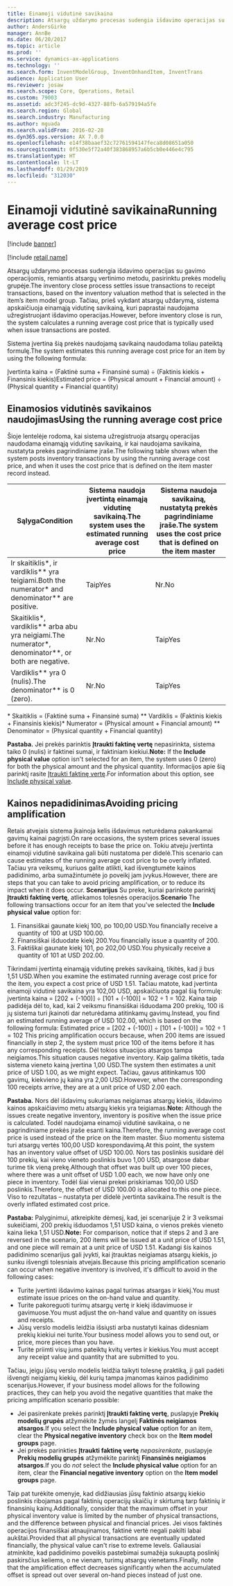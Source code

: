 ```yaml
---
title: Einamoji vidutinė savikaina
description: Atsargų uždarymo procesas sudengia išdavimo operacijas su gavimo operacijomis, remiantis atsargų vertinimo metodu, pasirinktu prekės modelių grupėje. Tačiau, prieš vykdant atsargų uždarymą, sistema apskaičiuoja einamąją vidutinę savikainą, kuri paprastai naudojama užregistruojant išdavimo operacijas.
author: AndersGirke
manager: AnnBe
ms.date: 06/20/2017
ms.topic: article
ms.prod: ''
ms.service: dynamics-ax-applications
ms.technology: ''
ms.search.form: InventModelGroup, InventOnhandItem, InventTrans
audience: Application User
ms.reviewer: josaw
ms.search.scope: Core, Operations, Retail
ms.custom: 79003
ms.assetid: adc3f245-dc9d-4327-88fb-6a579194a5fe
ms.search.region: Global
ms.search.industry: Manufacturing
ms.author: mguada
ms.search.validFrom: 2016-02-28
ms.dyn365.ops.version: AX 7.0.0
ms.openlocfilehash: e14f38baaef32c72761594147feca8d08651a050
ms.sourcegitcommit: 0f530e5f72a40f383868957a6b5cb0e446e4c795
ms.translationtype: HT
ms.contentlocale: lt-LT
ms.lasthandoff: 01/29/2019
ms.locfileid: "312030"
---
```

# <a name="running-average-cost-price"></a><span data-ttu-id="96d25-104">Einamoji vidutinė savikaina</span><span class="sxs-lookup"><span data-stu-id="96d25-104">Running average cost price</span></span>

[!include [banner](../includes/banner.md)]

[!include [retail name](../includes/retail-name.md)]

<span data-ttu-id="96d25-105">Atsargų uždarymo procesas sudengia išdavimo operacijas su gavimo operacijomis, remiantis atsargų vertinimo metodu, pasirinktu prekės modelių grupėje.</span><span class="sxs-lookup"><span data-stu-id="96d25-105">The inventory close process settles issue transactions to receipt transactions, based on the inventory valuation method that is selected in the item’s item model group.</span></span> <span data-ttu-id="96d25-106">Tačiau, prieš vykdant atsargų uždarymą, sistema apskaičiuoja einamąją vidutinę savikainą, kuri paprastai naudojama užregistruojant išdavimo operacijas.</span><span class="sxs-lookup"><span data-stu-id="96d25-106">However, before inventory close is run, the system calculates a running average cost price that is typically used when issue transactions are posted.</span></span>

<span data-ttu-id="96d25-107">Sistema įvertina šią prekės naudojamą savikainą naudodama toliau pateiktą formulę.</span><span class="sxs-lookup"><span data-stu-id="96d25-107">The system estimates this running average cost price for an item by using the following formula:</span></span> 

<span data-ttu-id="96d25-108">Įvertinta kaina = (Faktinė suma + Finansinė suma) ÷ (Faktinis kiekis + Finansinis kiekis)</span><span class="sxs-lookup"><span data-stu-id="96d25-108">Estimated price = (Physical amount + Financial amount) ÷ (Physical quantity + Financial quantity)</span></span>

## <a name="using-the-running-average-cost-price"></a><span data-ttu-id="96d25-109">Einamosios vidutinės savikainos naudojimas</span><span class="sxs-lookup"><span data-stu-id="96d25-109">Using the running average cost price</span></span>
<span data-ttu-id="96d25-110">Šioje lentelėje rodoma, kai sistema užregistruoja atsargų operacijas naudodama einamąją vidutinę savikainą, ir kai naudojama savikaina, nustatyta prekės pagrindiniame įraše.</span><span class="sxs-lookup"><span data-stu-id="96d25-110">The following table shows when the system posts inventory transactions by using the running average cost price, and when it uses the cost price that is defined on the item master record instead.</span></span>

| <span data-ttu-id="96d25-111">Sąlyga</span><span class="sxs-lookup"><span data-stu-id="96d25-111">Condition</span></span>                                               | <span data-ttu-id="96d25-112">Sistema naudoja įvertintą einamąją vidutinę savikainą.</span><span class="sxs-lookup"><span data-stu-id="96d25-112">The system uses the estimated running average cost price</span></span> | <span data-ttu-id="96d25-113">Sistema naudoja savikainą, nustatytą prekės pagrindiniame įraše.</span><span class="sxs-lookup"><span data-stu-id="96d25-113">The system uses the cost price that is defined on the item master</span></span> |
|---------------------------------------------------------|----------------------------------------------------------|-------------------------------------------------------------------|
| <span data-ttu-id="96d25-114">Ir skaitiklis\*, ir vardiklis\*\* yra teigiami.</span><span class="sxs-lookup"><span data-stu-id="96d25-114">Both the numerator\* and denominator\*\* are positive.</span></span>  | <span data-ttu-id="96d25-115">Taip</span><span class="sxs-lookup"><span data-stu-id="96d25-115">Yes</span></span>                                                      | <span data-ttu-id="96d25-116">Nr.</span><span class="sxs-lookup"><span data-stu-id="96d25-116">No</span></span>                                                                |
| <span data-ttu-id="96d25-117">Skaitiklis\*, vardiklis\*\* arba abu yra neigiami.</span><span class="sxs-lookup"><span data-stu-id="96d25-117">The numerator\*, denominator\*\*, or both are negative.</span></span> | <span data-ttu-id="96d25-118">Nr.</span><span class="sxs-lookup"><span data-stu-id="96d25-118">No</span></span>                                                       | <span data-ttu-id="96d25-119">Taip</span><span class="sxs-lookup"><span data-stu-id="96d25-119">Yes</span></span>                                                               |
| <span data-ttu-id="96d25-120">Vardiklis\*\* yra 0 (nulis).</span><span class="sxs-lookup"><span data-stu-id="96d25-120">The denominator\*\* is 0 (zero).</span></span>                        | <span data-ttu-id="96d25-121">Nr.</span><span class="sxs-lookup"><span data-stu-id="96d25-121">No</span></span>                                                       | <span data-ttu-id="96d25-122">Taip</span><span class="sxs-lookup"><span data-stu-id="96d25-122">Yes</span></span>                                                               |

<span data-ttu-id="96d25-123">\* Skaitiklis = (Faktinė suma + Finansinė suma) \*\* Vardiklis = (Faktinis kiekis + Finansinis kiekis)</span><span class="sxs-lookup"><span data-stu-id="96d25-123">\* Numerator = (Physical amount + Financial amount) \*\* Denominator = (Physical quantity + Financial quantity)</span></span> 

<span data-ttu-id="96d25-124">**Pastaba.** Jei prekės parinktis **Įtraukti faktinę vertę** nepasirinkta, sistema taiko 0 (nulis) ir faktinei sumai, ir faktiniam kiekiui.</span><span class="sxs-lookup"><span data-stu-id="96d25-124">**Note:** If the **Include physical value** option isn't selected for an item, the system uses 0 (zero) for both the physical amount and the physical quantity.</span></span> <span data-ttu-id="96d25-125">Informacijos apie šią parinktį rasite [Įtraukti faktinę vertę](include-physical-value.md).</span><span class="sxs-lookup"><span data-stu-id="96d25-125">For information about this option, see [Include physical value](include-physical-value.md).</span></span>

## <a name="avoiding-pricing-amplification"></a><span data-ttu-id="96d25-126">Kainos nepadidinimas</span><span class="sxs-lookup"><span data-stu-id="96d25-126">Avoiding pricing amplification</span></span>
<span data-ttu-id="96d25-127">Retais atvejais sistema įkainoja kelis išdavimus neturėdama pakankamai gavimų kainai pagrįsti.</span><span class="sxs-lookup"><span data-stu-id="96d25-127">On rare occasions, the system prices several issues before it has enough receipts to base the price on.</span></span> <span data-ttu-id="96d25-128">Tokiu atveju įvertinta einamoji vidutinė savikaina gali būti nustatoma per didelė.</span><span class="sxs-lookup"><span data-stu-id="96d25-128">This scenario can cause estimates of the running average cost price to be overly inflated.</span></span> <span data-ttu-id="96d25-129">Tačiau yra veiksmų, kuriuos galite atlikti, kad išvengtumėte kainos padidinimo, arba sumažintumėte jo poveikį jam įvykus.</span><span class="sxs-lookup"><span data-stu-id="96d25-129">However, there are steps that you can take to avoid pricing amplification, or to reduce its impact when it does occur.</span></span> <span data-ttu-id="96d25-130">**Scenarijus** Su preke, kuriai parinkote parinktį **Įtraukti faktinę vertę**, atliekamos tolesnės operacijos.</span><span class="sxs-lookup"><span data-stu-id="96d25-130">**Scenario** The following transactions occur for an item that you've selected the **Include physical value** option for:</span></span>

1.  <span data-ttu-id="96d25-131">Finansiškai gaunate kiekį 100, po 100,00 USD.</span><span class="sxs-lookup"><span data-stu-id="96d25-131">You financially receive a quantity of 100 at USD 100.00.</span></span>
2.  <span data-ttu-id="96d25-132">Finansiškai išduodate kiekį 200.</span><span class="sxs-lookup"><span data-stu-id="96d25-132">You financially issue a quantity of 200.</span></span>
3.  <span data-ttu-id="96d25-133">Faktiškai gaunate kiekį 101, po 202,00 USD.</span><span class="sxs-lookup"><span data-stu-id="96d25-133">You physically receive a quantity of 101 at USD 202.00.</span></span>

<span data-ttu-id="96d25-134">Tikrindami įvertintą einamąją vidutinę prekės savikainą, tikitės, kad ji bus 1,51 USD.</span><span class="sxs-lookup"><span data-stu-id="96d25-134">When you examine the estimated running average cost price for the item, you expect a cost price of USD 1.51.</span></span> <span data-ttu-id="96d25-135">Tačiau matote, kad įvertinta einamoji vidutinė savikaina yra 102,00 USD, apskaičiuota pagal šią formulę: įvertinta kaina = \[202 + (-100)\] ÷ \[101 + (-100)\] = 102 ÷ 1 = 102. Kaina taip padidėja dėl to, kad, kai 2 veiksmu finansiškai išduodama 200 prekių, 100 iš jų sistema turi įkainoti dar neturėdama atitinkamų gavimų.</span><span class="sxs-lookup"><span data-stu-id="96d25-135">Instead, you find an estimated running average of USD 102.00, which is based on the following formula: Estimated price = \[202 + (-100)\] ÷ \[101 + (-100)\] = 102 ÷ 1 = 102 This pricing amplification occurs because, when 200 items are issued financially in step 2, the system must price 100 of the items before it has any corresponding receipts.</span></span> <span data-ttu-id="96d25-136">Dėl tokios situacijos atsargos tampa neigiamos.</span><span class="sxs-lookup"><span data-stu-id="96d25-136">This situation causes negative inventory.</span></span> <span data-ttu-id="96d25-137">Kaip galima tikėtis, tada sistema vieneto kainą įvertina 1,00 USD.</span><span class="sxs-lookup"><span data-stu-id="96d25-137">The system then estimates a unit price of USD 1.00, as we might expect.</span></span> <span data-ttu-id="96d25-138">Tačiau, gavus atitinkamus 100 gavimų, kiekvieno jų kaina yra 2,00 USD.</span><span class="sxs-lookup"><span data-stu-id="96d25-138">However, when the corresponding 100 receipts arrive, they are at a unit price of USD 2.00 each.</span></span> 

<span data-ttu-id="96d25-139">**Pastaba.** Nors dėl išdavimų sukuriamas neigiamas atsargų kiekis, išdavimo kainos apskaičiavimo metu atsargų kiekis yra teigiamas.</span><span class="sxs-lookup"><span data-stu-id="96d25-139">**Note:** Although the issues create negative inventory, inventory is positive when the issue price is calculated.</span></span> <span data-ttu-id="96d25-140">Todėl naudojama einamoji vidutinė savikaina, o ne pagrindiniame prekės įraše esanti kaina.</span><span class="sxs-lookup"><span data-stu-id="96d25-140">Therefore, the running average cost price is used instead of the price on the item master.</span></span> <span data-ttu-id="96d25-141">Šiuo momentu sistema turi atsargų vertės 100,00 USD korespondavimą.</span><span class="sxs-lookup"><span data-stu-id="96d25-141">At this point, the system has an inventory value offset of USD 100.00.</span></span> <span data-ttu-id="96d25-142">Nors tas poslinkis susidarė dėl 100 prekių, kai vieno vieneto poslinkis buvo 1,00 USD, atsargose dabar turime tik vieną prekę.</span><span class="sxs-lookup"><span data-stu-id="96d25-142">Although that offset was built up over 100 pieces, where there was a unit offset of USD 1.00 each, we now have only one piece in inventory.</span></span> <span data-ttu-id="96d25-143">Todėl šiai vienai prekei priskiriamas 100,00 USD poslinkis.</span><span class="sxs-lookup"><span data-stu-id="96d25-143">Therefore, the offset of USD 100.00 is allocated to this one piece.</span></span> <span data-ttu-id="96d25-144">Viso to rezultatas – nustatyta per didelė įvertinta savikaina.</span><span class="sxs-lookup"><span data-stu-id="96d25-144">The result is the overly inflated estimated cost price.</span></span> 

<span data-ttu-id="96d25-145">**Pastaba:** Palyginimui, atkreipkite dėmesį, kad, jei scenarijuje 2 ir 3 veiksmai sukeičiami, 200 prekių išduodamos 1,51 USD kaina, o vienos prekės vieneto kaina lieka 1,51 USD.</span><span class="sxs-lookup"><span data-stu-id="96d25-145">**Note:** For comparison, notice that if steps 2 and 3 are reversed in the scenario, 200 items will be issued at a unit price of USD 1.51, and one piece will remain at a unit price of USD 1.51.</span></span> <span data-ttu-id="96d25-146">Kadangi šis kainos padidinimo scenarijus gali įvykti, kai įtrauktas neigiamas atsargų kiekis, jo sunku išvengti tolesniais atvejais.</span><span class="sxs-lookup"><span data-stu-id="96d25-146">Because this pricing amplification scenario can occur when negative inventory is involved, it's difficult to avoid in the following cases:</span></span>

-   <span data-ttu-id="96d25-147">Turite įvertinti išdavimo kainas pagal turimas atsargas ir kiekį.</span><span class="sxs-lookup"><span data-stu-id="96d25-147">You must estimate issue prices on the on-hand value and quantity.</span></span>
-   <span data-ttu-id="96d25-148">Turite pakoreguoti turimų atsargų vertę ir kiekį išdavimuose ir gavimuose.</span><span class="sxs-lookup"><span data-stu-id="96d25-148">You must adjust the on-hand value and quantity on issues and receipts.</span></span>
-   <span data-ttu-id="96d25-149">Jūsų verslo modelis leidžia išsiųsti arba nustatyti kainas didesniam prekių kiekiui nei turite.</span><span class="sxs-lookup"><span data-stu-id="96d25-149">Your business model allows you to send out, or price, more pieces than you have.</span></span>
-   <span data-ttu-id="96d25-150">Turite priimti visų jums pateiktų kvitų vertes ir kiekius.</span><span class="sxs-lookup"><span data-stu-id="96d25-150">You must accept any receipt value and quantity that are submitted to you.</span></span>

<span data-ttu-id="96d25-151">Tačiau, jeigu jūsų verslo modelis leidžia taikyti tolesnę praktiką, ji gali padėti išvengti neigiamų kiekių, dėl kurių tampa įmanomas kainos padidinimo scenarijus.</span><span class="sxs-lookup"><span data-stu-id="96d25-151">However, if your business model allows for the following practices, they can help you avoid the negative quantities that make the pricing amplification scenario possible:</span></span>

-   <span data-ttu-id="96d25-152">Jei pasirenkate prekės parinktį **Įtraukti faktinę vertę**, puslapyje **Prekių modelių grupės** atžymėkite žymės langelį **Faktinės neigiamos atsargos**.</span><span class="sxs-lookup"><span data-stu-id="96d25-152">If you select the **Include physical value** option for an item, clear the **Physical negative inventory** check box on the **Item model groups** page.</span></span>
-   <span data-ttu-id="96d25-153">Jei prekės parinkties **Įtraukti faktinę vertę** *nepasirenkate*, puslapyje **Prekių modelių grupės** atžymėkite parinktį **Finansinės neigiamos atsargos**.</span><span class="sxs-lookup"><span data-stu-id="96d25-153">If you do *not* select the **Include physical value** option for an item, clear the **Financial negative inventory** option on the **Item model groups** page.</span></span>

<span data-ttu-id="96d25-154">Taip pat turėkite omenyje, kad didžiausias jūsų faktinio atsargų kiekio poslinkis ribojamas pagal faktinių operacijų skaičių ir skirtumą tarp faktinių ir finansinių kainų.</span><span class="sxs-lookup"><span data-stu-id="96d25-154">Additionally, consider that the maximum offset in your physical inventory value is limited by the number of physical transactions, and the difference between physical and financial prices.</span></span> <span data-ttu-id="96d25-155">Jei visos faktinės operacijos finansiškai atnaujinamos, faktinė vertė negali pakilti labai aukštai.</span><span class="sxs-lookup"><span data-stu-id="96d25-155">Provided that all physical transactions are eventually updated financially, the physical value can't rise to extreme levels.</span></span> <span data-ttu-id="96d25-156">Galiausiai atminkite, kad padidinimo poveikis pastebimai sumažėja sukauptą poslinkį paskirsčius keliems, o ne vienam, turimų atsargų vienetams.</span><span class="sxs-lookup"><span data-stu-id="96d25-156">Finally, note that the amplification effect decreases significantly when the accumulated offset is spread out over several on-hand pieces instead of just one.</span></span>



